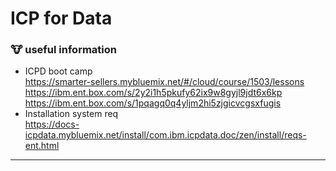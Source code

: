 # ICP for Data

### :cow: useful information
- ICPD boot camp  
    https://smarter-sellers.mybluemix.net/#/cloud/course/1503/lessons  
    https://ibm.ent.box.com/s/2y2i1h5pkufy62ix9w8gyjl9jdt6x6kp  
    https://ibm.ent.box.com/s/1pqagq0q4yljm2hi5zjgicvcgsxfugis  
- Installation system req  
    https://docs-icpdata.mybluemix.net/install/com.ibm.icpdata.doc/zen/install/reqs-ent.html  
---
